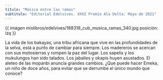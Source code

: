 ```yaml
---
titulo: "Música entre las ramas"
subtitulo: "Editorial Edelvives. XXXI Premio Ala Delta. Mayo de 2021"
---
```

{{ imágen mislibros/edelvives/188318_cub_musica_ramas_340.jpg posición: izq }}

La vida de los bakayas, una tribu africana que vive en las profundidades de la selva, está a punto de cambiar para siempre.
Los madereros se acercan con sus motosierras y rompen la paz del lugar. Los sapelis y los mukulungos han sido talados. Los jabalíes y okapis huyen asustados. El aleteo de las mopanbi anuncia grandes cambios. 
¿Que puede hacer Emeka, un niño de doce años, para evitar que se derrumbe el único mundo que conoce?




